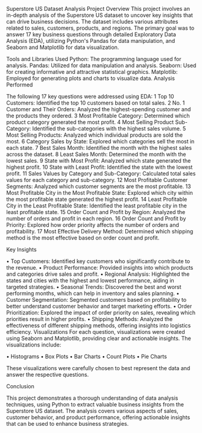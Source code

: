 Superstore US Dataset Analysis
Project Overview
This project involves an in-depth analysis of the Superstore US dataset to uncover key insights that can drive business decisions. 
The dataset includes various attributes related to sales, customers, products, and regions. 
The primary goal was to answer 17 key business questions through detailed Exploratory Data Analysis (EDA), 
utilizing Python's Pandas for data manipulation, and Seaborn and Matplotlib for data visualization.

Tools and Libraries Used
Python: The programming language used for analysis.
Pandas: Utilized for data manipulation and analysis.
Seaborn: Used for creating informative and attractive statistical graphics.
Matplotlib: Employed for generating plots and charts to visualize data.
Analysis Performed

The following 17 key questions were addressed using EDA:
1 Top 10 Customers: Identified the top 10 customers based on total sales.
2 No. 1 Customer and Their Orders: Analyzed the highest-spending customer and the products they ordered.
3 Most Profitable Category: Determined which product category generated the most profit.
4 Most Selling Product Sub-Category: Identified the sub-categories with the highest sales volume.
5 Most Selling Products: Analyzed which individual products are sold the most.
6 Category Sales by State: Explored which categories sell the most in each state.
7 Best Sales Month: Identified the month with the highest sales across the dataset.
8 Least Sales Month: Determined the month with the lowest sales.
9 State with Most Profit: Analyzed which state generated the highest profit.
10 State with Least Profit: Identified the state with the lowest profit.
11 Sales Values by Category and Sub-Category: Calculated total sales values for each category and sub-category.
12 Most Profitable Customer Segments: Analyzed which customer segments are the most profitable.
13 Most Profitable City in the Most Profitable State: Explored which city within the most profitable state generated the highest profit.
14 Least Profitable City in the Least Profitable State: Identified the least profitable city in the least profitable state.
15 Order Count and Profit by Region: Analyzed the number of orders and profit in each region.
16 Order Count and Profit by Priority: Explored how order priority affects the number of orders and profitability.
17 Most Effective Delivery Method: Determined which shipping method is the most effective based on order count and profit.


Key Insights

•	Top Customers: Identified key customers who significantly contribute to the revenue.
•	Product Performance: Provided insights into which products and categories drive sales and profit.
•	Regional Analysis: Highlighted the states and cities with the highest and lowest performance, aiding in targeted strategies.
•	Seasonal Trends: Discovered the best and worst performing months, which can help in inventory and sales planning.
•	Customer Segmentation: Segmented customers based on profitability to better understand customer behavior and target marketing efforts.
•	Order Prioritization: Explored the impact of order priority on sales, revealing which priorities result in higher profits.
•	Shipping Methods: Analyzed the effectiveness of different shipping methods, offering insights into logistics efficiency.
Visualizations
For each question, visualizations were created using Seaborn and Matplotlib, providing clear and actionable insights. The visualizations include:

•	Histograms
•	Box Plots
•	Bar Charts
•	Count Plots
•	Pie Charts

These visualizations were carefully chosen to best represent the data and answer the respective questions.

Conclusion

This project demonstrates a thorough understanding of data analysis techniques, using Python to extract valuable business insights from the Superstore US dataset. 
The analysis covers various aspects of sales, customer behavior, and product performance, offering actionable insights that can be used to enhance business strategies.

